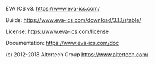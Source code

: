 EVA ICS v3. https://www.eva-ics.com/

Builds: https://www.eva-ics.com/download/3.1.1/stable/

License: https://www.eva-ics.com/license

Documentation: https://www.eva-ics.com/doc

(c) 2012-2018 Altertech Group https://www.altertech.com/

